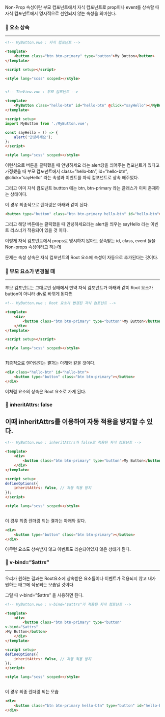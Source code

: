   
  
Non-Prop 속성이란 부모 컴포넌트에서 자식 컴포넌트로 prop이나 event를 상속할 때 자식 컴포넌트에서 명시적으로 선언되지 않는 속성을 의미한다.  
  
### 📌 요소 상속  
---  
```html  
<!-- MyButton.vue : 자식 컴포넌트 -->

<template>
	<button class="btn btn-primary" type="button">My Button</button>
</template>

<script setup></script>

<style lang="scss" scoped></style>
  
```  
  
```html  
<!-- TheView.vue : 부모 컴포넌트 -->

<template>
	<MyButton class="hello-btn" id="hello-btn" @click="sayHello"></MyButton>
</template>

<script setup>
import MyButton from './MyButton.vue';

const sayHello = () => {
	alert('안녕하세요');
};
</script>

<style lang="scss" scoped></style>  
```  
  
이런식으로 버튼을 클릭했을 때 안녕하세요 라는 alert창을 띄어주는 컴포넌트가 있다고 가정했을 때 부모 컴포넌트에서 class=”hello-btn”, id=”hello-btn”, @click=”sayHello” 라는 속성과 이벤트를 자식 컴포넌트로 상속 해주었다.  
  
그리고 이미 자식 컴포넌트 buttton 에는 btn, btn-primary 라는 클래스가 이미 존재하는 상태이다.  
  
이 경우 최종적으로 렌더링은 아래와 같이 된다.  
```html  
<button type="button" class="btn btn-primary hello-btn" id="hello-btn"></button>  
```  
그리고 해당 버튼에는 클릭했을 때 안녕하세요라는 alert을 띄우는 sayHello 라는 이벤트 리스너가 적용되어 있을 것 이다.  
  
이렇게 자식 컴포넌트에서 props로 명시하지 않아도 상속받는 id, class, event 들을 Non-props 속성이라고 하는데  
  
문제는 속성 상속은 자식 컴포넌트의 Root 요소에 속성이 자동으로 추가된다는 것이다.  
  
### 📌 부모 요소가 변경될 때  
---  
부모 컴포넌트는 그대로인 상태에서 만약 자식 컴포넌트가 아래와 같이 Root 요소가 button이 아니라 div로 바뀌게 된다면  
```html  
<!-- MyButton.vue : Root 요소가 변경된 자식 컴포넌트 -->

<template>
	<div>
		<button class="btn btn-primary" type="button">My Button</button>
	</div>
</template>

<script setup></script>

<style lang="scss" scoped></style>
  
```  
  
최종적으로 렌더링되는 결과는 아래와 같을 것이다.  
```html  
<div class="hello-btn" id="hello-btn">
	<button type="button" class="btn btn-primary"></button>
</div>  
```  
  
이처럼 요소의 상속은 Root 요소로 가게 된다.  
  
### 📌 inheritAttrs: false  
이때 inheritAttrs를 이용하여 자동 적용을 방지할 수 있다.  
---  
```html  
<!-- MyButton.vue : inheritAttrs가 false로 적용된 자식 컴포넌트 -->

<template>
	<div>
		<button class="btn btn-primary" type="button">My Button</button>
	</div>
</template>

<script setup>
defineOptions({
	inheritAttrs: false, // 자동 적용 방지
});
</script>

<style lang="scss" scoped></style>
  
```  
  
이 경우 최종 렌더링 되는 결과는 아래와 같다.  
```html  
<div>
	<button type="button" class="btn btn-primary"></button>
</div>  
```  
  
아무런 요소도 상속받지 않고 이벤트도 리슨되어있지 않은 상태가 된다.  
  
### 📌 v-bind=”$attrs”  
---  
우리가 원하는 결과는 Root요소에 상속받은 요소들이나 이벤트가 적용되지 않고 내가 원하는 태그에 적용되는 모습일 것이다.  
  
그럴 때 v-bind=”$attrs” 을 사용하면 된다.  
```html  
<!-- MyButton.vue : v-bind="$attrs"가 적용된 자식 컴포넌트 -->

<template>
	<div>
		<button class="btn btn-primary" type="button"   
v-bind="$attrs"  
>My Button</button>
	</div>
</template>

<script setup>
defineOptions({
	inheritAttrs: false, // 자동 적용 방지
});
</script>

<style lang="scss" scoped></style>
  
```  
  
이 경우 최종 렌더링 되는 모습  
```html  
<div>
	<button class="btn btn-primary hello-btn" type="button" id="hello-btn">My Button</button>
</div>  
```  
  
